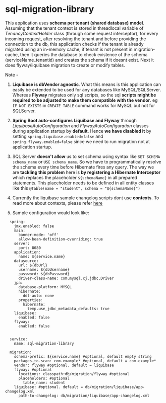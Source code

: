 # sql-migration-library

This application uses **schema per tenant (shared database) model**. Assuming that the tenant context is stored in 
threadlocal variable of *TenancyContextHolder* class (through some request interceptor), for every incoming request, 
after resolving the tenant and before providing the connection to the db, this application checks if the tenant is 
already migrated using an in-memory cache, if tenant is not present in migration-cache, then it queries the database 
to check existence of the schema (serviceName_tenantid) and creates the schema if it doesnt exist. Next it does 
flyway/liquibase migration to create or modify tables.
 
Note - 

1. **Liquibase is dbVendor agnostic**. What this means is this application can easily be extended to be used for any 
databases like MySQL/SQLServer. Whereas **Flyway** migrates only sql scripts, so the sql **scripts might be required to
be adjusted to make them compatible with the vendor**. eg `IF NOT EXISTS` in `CREATE TABLE` command works for MySQL but not 
for SQLServer.

2. **Spring Boot auto-configures Liquibase and Flyway** through *LiquibaseAutoConfiguration* and *FlywayAutoConfiguration* 
classes during application startup by **default**. Hence **we have disabled it** by setting `spring.liquibase.enabled=false` 
and `spring.flyway.enabled=false` since we need to run migration not at application startup.

3. SQL Server **doesn't allow** us to set schema using syntax like `SET SCHEMA schema_name` or `USE schema_name`. So we have to 
programmatically resolve the schema every time before Hibernate fires any query. The way we are **tackling this 
problem** here is **by registering a Hibernate Interceptor** which replaces the placeholder `${schemaName}` in all 
prepared statements. This placeholder needs to be defined in all entity classes like this 
`@Table(name = "student", schema = "${schemaName}")`
 
4. Currently the liquibase sample changelog scripts dont use **contexts**. To read more about contexts, please refer 
[here](https://www.liquibase.org/documentation/contexts.html)

5. Sample configuration would look like:

  ```
    spring:
      jmx.enabled: false
      main:
        banner-mode: 'off'
        allow-bean-definition-overriding: true
      server:
        port: 8080
      application:
        name: ${service.name}
      datasource:
        url: ${dbUrl}
        username: ${dbUsername}
        password: ${dbPassword}
        driver-class-name: com.mysql.cj.jdbc.Driver
      jpa:
        database-platform: MYSQL
        hibernate:
          ddl-auto: none
        properties:
          hibernate:
            temp.use_jdbc_metadata_defaults: true
      liquibase:
        enabled: false
      flyway:
        enabled: false
    
    
    service:
      name: sql-migration-library
    
    migration:
      schema-prefix: ${service.name} #optional, default empty string
      packages-to-scan: com.example* #optional, default = com.example*
      vendor: flyway #optional. default = liquibase
      flyway: #optional
        locations: classpath:db/migration/flyway #optional
        placeholders: #optional
          table_name: student
      liquibase: #optional. default = db/migration/liquibase/app-changelog.xml
        path-to-changelog: db/migration/liquibase/app-changelog.xml
  ```


